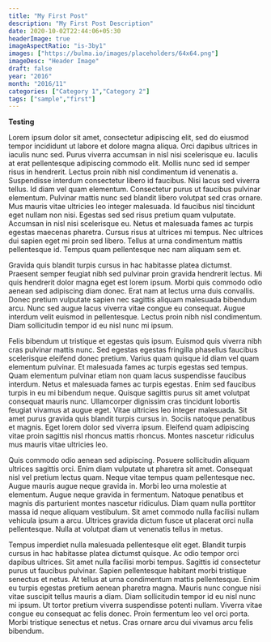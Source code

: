 ```yaml
---
title: "My First Post"
description: "My First Post Description"
date: 2020-10-02T22:44:06+05:30
headerImage: true
imageAspectRatio: "is-3by1"
images: ["https://bulma.io/images/placeholders/64x64.png"]
imageDesc: "Header Image"
draft: false
year: "2016"
month: "2016/11"
categories: ["Category 1","Category 2"]
tags: ["sample","first"]
---
```

**Testing**

Lorem ipsum dolor sit amet, consectetur adipiscing elit, sed do eiusmod tempor incididunt ut labore et dolore magna aliqua. Orci dapibus ultrices in iaculis nunc sed. Purus viverra accumsan in nisl nisi scelerisque eu. Iaculis at erat pellentesque adipiscing commodo elit. Mollis nunc sed id semper risus in hendrerit. Lectus proin nibh nisl condimentum id venenatis a. Suspendisse interdum consectetur libero id faucibus. Nisi lacus sed viverra tellus. Id diam vel quam elementum. Consectetur purus ut faucibus pulvinar elementum. Pulvinar mattis nunc sed blandit libero volutpat sed cras ornare. Mus mauris vitae ultricies leo integer malesuada. Id faucibus nisl tincidunt eget nullam non nisi. Egestas sed sed risus pretium quam vulputate. Accumsan in nisl nisi scelerisque eu. Netus et malesuada fames ac turpis egestas maecenas pharetra. Cursus risus at ultrices mi tempus. Nec ultrices dui sapien eget mi proin sed libero. Tellus at urna condimentum mattis pellentesque id. Tempus quam pellentesque nec nam aliquam sem et.

Gravida quis blandit turpis cursus in hac habitasse platea dictumst. Praesent semper feugiat nibh sed pulvinar proin gravida hendrerit lectus. Mi quis hendrerit dolor magna eget est lorem ipsum. Morbi quis commodo odio aenean sed adipiscing diam donec. Erat nam at lectus urna duis convallis. Donec pretium vulputate sapien nec sagittis aliquam malesuada bibendum arcu. Nunc sed augue lacus viverra vitae congue eu consequat. Augue interdum velit euismod in pellentesque. Lectus proin nibh nisl condimentum. Diam sollicitudin tempor id eu nisl nunc mi ipsum.

Felis bibendum ut tristique et egestas quis ipsum. Euismod quis viverra nibh cras pulvinar mattis nunc. Sed egestas egestas fringilla phasellus faucibus scelerisque eleifend donec pretium. Varius quam quisque id diam vel quam elementum pulvinar. Et malesuada fames ac turpis egestas sed tempus. Quam elementum pulvinar etiam non quam lacus suspendisse faucibus interdum. Netus et malesuada fames ac turpis egestas. Enim sed faucibus turpis in eu mi bibendum neque. Quisque sagittis purus sit amet volutpat consequat mauris nunc. Ullamcorper dignissim cras tincidunt lobortis feugiat vivamus at augue eget. Vitae ultricies leo integer malesuada. Sit amet purus gravida quis blandit turpis cursus in. Sociis natoque penatibus et magnis. Eget lorem dolor sed viverra ipsum. Eleifend quam adipiscing vitae proin sagittis nisl rhoncus mattis rhoncus. Montes nascetur ridiculus mus mauris vitae ultricies leo.

Quis commodo odio aenean sed adipiscing. Posuere sollicitudin aliquam ultrices sagittis orci. Enim diam vulputate ut pharetra sit amet. Consequat nisl vel pretium lectus quam. Neque vitae tempus quam pellentesque nec. Augue mauris augue neque gravida in. Morbi leo urna molestie at elementum. Augue neque gravida in fermentum. Natoque penatibus et magnis dis parturient montes nascetur ridiculus. Diam quam nulla porttitor massa id neque aliquam vestibulum. Sit amet commodo nulla facilisi nullam vehicula ipsum a arcu. Ultrices gravida dictum fusce ut placerat orci nulla pellentesque. Nulla at volutpat diam ut venenatis tellus in metus.

Tempus imperdiet nulla malesuada pellentesque elit eget. Blandit turpis cursus in hac habitasse platea dictumst quisque. Ac odio tempor orci dapibus ultrices. Sit amet nulla facilisi morbi tempus. Sagittis id consectetur purus ut faucibus pulvinar. Sapien pellentesque habitant morbi tristique senectus et netus. At tellus at urna condimentum mattis pellentesque. Enim eu turpis egestas pretium aenean pharetra magna. Mauris nunc congue nisi vitae suscipit tellus mauris a diam. Diam sollicitudin tempor id eu nisl nunc mi ipsum. Ut tortor pretium viverra suspendisse potenti nullam. Viverra vitae congue eu consequat ac felis donec. Proin fermentum leo vel orci porta. Morbi tristique senectus et netus. Cras ornare arcu dui vivamus arcu felis bibendum.
